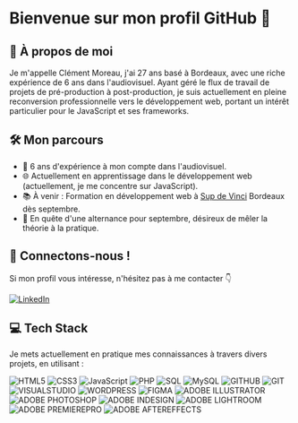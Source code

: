 # Bienvenue sur mon profil GitHub 👋

## 👤 À propos de moi

Je m'appelle Clément Moreau, j'ai 27 ans basé à Bordeaux, avec une riche expérience de 6 ans dans l'audiovisuel. Ayant géré le flux de travail de projets de pré-production à post-production, je suis actuellement en pleine reconversion professionnelle vers le développement web, portant un intérêt particulier pour le JavaScript et ses frameworks.

## 🛠️ Mon parcours

- 💼 6 ans d'expérience à mon compte dans l'audiovisuel.
- 🌐 Actuellement en apprentissage dans le développement web (actuellement, je me concentre sur JavaScript).
- 📚 À venir : Formation en développement web à [Sup de Vinci](https://www.supdevinci.fr/) Bordeaux dès septembre.
- 🎯 En quête d'une alternance pour septembre, désireux de mêler la théorie à la pratique.

## 🤝 Connectons-nous !

Si mon profil vous intéresse, n'hésitez pas à me contacter 👇​

[![LinkedIn](https://img.shields.io/badge/LinkedIn-ClementMoreau-blue)]([[Votre-URL-LinkedIn](https://www.linkedin.com/in/clementmoreaupro/)])


## 💻 Tech Stack

Je mets actuellement en pratique mes connaissances à travers divers projets, en utilisant :

![HTML5](https://img.shields.io/badge/HTML5-Expert?style=for-the-badge&logo=HTML5&logoColor=white&color=%23f16b31)
![CSS3](https://img.shields.io/badge/CSS3-Expert?style=for-the-badge&logo=CSS3&logoColor=white&color=%232face0)
![JavaScript](https://img.shields.io/badge/JavaScript-Expert?style=for-the-badge&logo=JavaScript&logoColor=black&color=%23f7e025)
![PHP](https://img.shields.io/badge/php-Expert?style=for-the-badge&logo=php&logoColor=white&color=%23787bac)
![SQL](https://img.shields.io/badge/sql-Expert?style=for-the-badge&logo=sql&logoColor=black&color=%23087dd7)
![MySQL](https://img.shields.io/badge/MYSQL-Expert?style=for-the-badge&logo=mysql&logoColor=white&color=%2308638a)
![GITHUB](https://img.shields.io/badge/github-Expert?style=for-the-badge&logo=github&logoColor=white&color=%232b3036)
![GIT](https://img.shields.io/badge/git-Expert?style=for-the-badge&logo=git&logoColor=white&color=%23f15639)
![VISUALSTUDIO](https://img.shields.io/badge/visualstudio-Expert?style=for-the-badge&logo=visualstudio&logoColor=white&color=%230983ce)
![WORDPRESS](https://img.shields.io/badge/wordpress-Expert?style=for-the-badge&logo=wordpress&logoColor=white&color=black)
![FIGMA](https://img.shields.io/badge/figma-Expert?style=for-the-badge&logo=figma&logoColor=white&color=%23a55eff)
![ADOBE ILLUSTRATOR](https://img.shields.io/badge/adobeillustrator-Expert?style=for-the-badge&logo=adobeillustrator&logoColor=white&color=%23ff7b20)
![ADOBE PHOTOSHOP](https://img.shields.io/badge/adobephotoshop-Expert?style=for-the-badge&logo=adobephotoshop&logoColor=white&color=%2308253c)
![ADOBE INDESIGN](https://img.shields.io/badge/adobeindesign-Expert?style=for-the-badge&logo=adobeindesign&logoColor=white&color=%234f0a26)
![ADOBE LIGHTROOM](https://img.shields.io/badge/adobelightroom-Expert?style=for-the-badge&logo=adobelightroom&logoColor=white&color=%23001e36)
![ADOBE PREMIEREPRO](https://img.shields.io/badge/adobepremierepro-Expert?style=for-the-badge&logo=adobepremierepro&logoColor=white&color=%23a2a0ff)
![ADOBE AFTEREFFECTS](https://img.shields.io/badge/adobe-after-effects-Expert?style=for-the-badge&logo=adobeaftereffects&logoColor=white&color=%23080860)

















